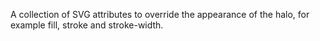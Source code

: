 A collection of SVG attributes to override the appearance of the
halo, for example fill, stroke and stroke-width.